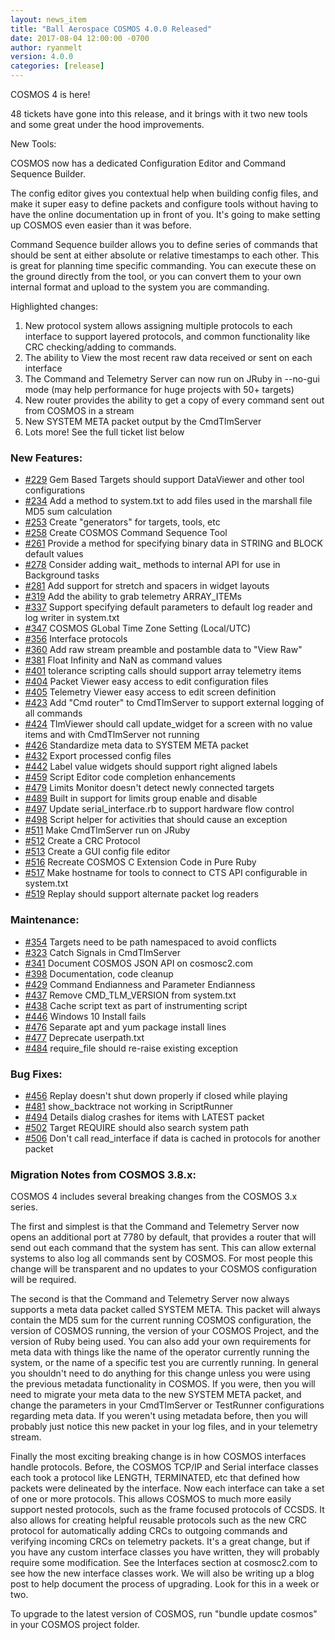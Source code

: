 ```yaml
---
layout: news_item
title: "Ball Aerospace COSMOS 4.0.0 Released"
date: 2017-08-04 12:00:00 -0700
author: ryanmelt
version: 4.0.0
categories: [release]
---
```


COSMOS 4 is here!

48 tickets have gone into this release, and it brings with it two new tools and some great under the hood improvements.

New Tools:

COSMOS now has a dedicated Configuration Editor and Command Sequence Builder.

The config editor gives you contextual help when building config files, and make it super easy to define packets and configure tools without having to have the online documentation up in front of you. It's going to make setting up COSMOS even easier than it was before.

Command Sequence builder allows you to define series of commands that should be sent at either absolute or relative timestamps to each other. This is great for planning time specific commanding. You can execute these on the ground directly from the tool, or you can convert them to your own internal format and upload to the system you are commanding.

Highlighted changes:

1. New protocol system allows assigning multiple protocols to each interface to support layered protocols, and common functionality like CRC checking/adding to commands.
2. The ability to View the most recent raw data received or sent on each interface
3. The Command and Telemetry Server can now run on JRuby in --no-gui mode (may help performance for huge projects with 50+ targets)
4. New router provides the ability to get a copy of every command sent out from COSMOS in a stream
5. New SYSTEM META packet output by the CmdTlmServer
6. Lots more! See the full ticket list below

### New Features:

- [#229](https://github.com/BallAerospace/COSMOS/issues/229) Gem Based Targets should support DataViewer and other tool configurations
- [#234](https://github.com/BallAerospace/COSMOS/issues/234) Add a method to system.txt to add files used in the marshall file MD5 sum calculation
- [#253](https://github.com/BallAerospace/COSMOS/issues/253) Create "generators" for targets, tools, etc
- [#258](https://github.com/BallAerospace/COSMOS/issues/258) Create COSMOS Command Sequence Tool
- [#261](https://github.com/BallAerospace/COSMOS/issues/261) Provide a method for specifying binary data in STRING and BLOCK default values
- [#278](https://github.com/BallAerospace/COSMOS/issues/278) Consider adding wait\_ methods to internal API for use in Background tasks
- [#281](https://github.com/BallAerospace/COSMOS/issues/281) Add support for stretch and spacers in widget layouts
- [#319](https://github.com/BallAerospace/COSMOS/issues/319) Add the ability to grab telemetry ARRAY_ITEMs
- [#337](https://github.com/BallAerospace/COSMOS/issues/337) Support specifying default parameters to default log reader and log writer in system.txt
- [#347](https://github.com/BallAerospace/COSMOS/issues/347) COSMOS GLobal Time Zone Setting (Local/UTC)
- [#356](https://github.com/BallAerospace/COSMOS/issues/356) Interface protocols
- [#360](https://github.com/BallAerospace/COSMOS/issues/360) Add raw stream preamble and postamble data to "View Raw"
- [#381](https://github.com/BallAerospace/COSMOS/issues/381) Float Infinity and NaN as command values
- [#401](https://github.com/BallAerospace/COSMOS/issues/401) tolerance scripting calls should support array telemetry items
- [#404](https://github.com/BallAerospace/COSMOS/issues/404) Packet Viewer easy access to edit configuration files
- [#405](https://github.com/BallAerospace/COSMOS/issues/405) Telemetry Viewer easy access to edit screen definition
- [#423](https://github.com/BallAerospace/COSMOS/issues/423) Add "Cmd router" to CmdTlmServer to support external logging of all commands
- [#424](https://github.com/BallAerospace/COSMOS/issues/424) TlmViewer should call update_widget for a screen with no value items and with CmdTlmServer not running
- [#426](https://github.com/BallAerospace/COSMOS/issues/426) Standardize meta data to SYSTEM META packet
- [#432](https://github.com/BallAerospace/COSMOS/issues/432) Export processed config files
- [#442](https://github.com/BallAerospace/COSMOS/issues/442) Label value widgets should support right aligned labels
- [#459](https://github.com/BallAerospace/COSMOS/issues/459) Script Editor code completion enhancements
- [#479](https://github.com/BallAerospace/COSMOS/issues/479) Limits Monitor doesn't detect newly connected targets
- [#489](https://github.com/BallAerospace/COSMOS/issues/489) Built in support for limits group enable and disable
- [#497](https://github.com/BallAerospace/COSMOS/issues/497) Update serial_interface.rb to support hardware flow control
- [#498](https://github.com/BallAerospace/COSMOS/issues/498) Script helper for activities that should cause an exception
- [#511](https://github.com/BallAerospace/COSMOS/issues/511) Make CmdTlmServer run on JRuby
- [#512](https://github.com/BallAerospace/COSMOS/issues/512) Create a CRC Protocol
- [#513](https://github.com/BallAerospace/COSMOS/issues/513) Create a GUI config file editor
- [#516](https://github.com/BallAerospace/COSMOS/issues/516) Recreate COSMOS C Extension Code in Pure Ruby
- [#517](https://github.com/BallAerospace/COSMOS/issues/517) Make hostname for tools to connect to CTS API configurable in system.txt
- [#519](https://github.com/BallAerospace/COSMOS/issues/519) Replay should support alternate packet log readers

### Maintenance:

- [#354](https://github.com/BallAerospace/COSMOS/issues/354) Targets need to be path namespaced to avoid conflicts
- [#323](https://github.com/BallAerospace/COSMOS/issues/323) Catch Signals in CmdTlmServer
- [#341](https://github.com/BallAerospace/COSMOS/issues/341) Document COSMOS JSON API on cosmosc2.com
- [#398](https://github.com/BallAerospace/COSMOS/issues/398) Documentation, code cleanup
- [#429](https://github.com/BallAerospace/COSMOS/issues/429) Command Endianness and Parameter Endianness
- [#437](https://github.com/BallAerospace/COSMOS/issues/437) Remove CMD_TLM_VERSION from system.txt
- [#438](https://github.com/BallAerospace/COSMOS/issues/438) Cache script text as part of instrumenting script
- [#446](https://github.com/BallAerospace/COSMOS/issues/446) Windows 10 Install fails
- [#476](https://github.com/BallAerospace/COSMOS/issues/476) Separate apt and yum package install lines
- [#477](https://github.com/BallAerospace/COSMOS/issues/477) Deprecate userpath.txt
- [#484](https://github.com/BallAerospace/COSMOS/issues/484) require_file should re-raise existing exception

### Bug Fixes:

- [#456](https://github.com/BallAerospace/COSMOS/issues/456) Replay doesn't shut down properly if closed while playing
- [#481](https://github.com/BallAerospace/COSMOS/issues/481) show_backtrace not working in ScriptRunner
- [#494](https://github.com/BallAerospace/COSMOS/issues/494) Details dialog crashes for items with LATEST packet
- [#502](https://github.com/BallAerospace/COSMOS/issues/502) Target REQUIRE should also search system path
- [#506](https://github.com/BallAerospace/COSMOS/issues/506) Don't call read_interface if data is cached in protocols for another packet

### Migration Notes from COSMOS 3.8.x:

COSMOS 4 includes several breaking changes from the COSMOS 3.x series.

The first and simplest is that the Command and Telemetry Server now opens an additional port at 7780 by default, that provides a router that will send out each command that the system has sent. This can allow external systems to also log all commands sent by COSMOS. For most people this change will be transparent and no updates to your COSMOS configuration will be required.

The second is that the Command and Telemetry Server now always supports a meta data packet called SYSTEM META. This packet will always contain the MD5 sum for the current running COSMOS configuration, the version of COSMOS running, the version of your COSMOS Project, and the version of Ruby being used. You can also add your own requirements for meta data with things like the name of the operator currently running the system, or the name of a specific test you are currently running. In general you shouldn't need to do anything for this change unless you were using the previous metadata functionality in COSMOS. If you were, then you will need to migrate your meta data to the new SYSTEM META packet, and change the parameters in your CmdTlmServer or TestRunner configurations regarding meta data. If you weren't using metadata before, then you will probably just notice this new packet in your log files, and in your telemetry stream.

Finally the most exciting breaking change is in how COSMOS interfaces handle protocols. Before, the COSMOS TCP/IP and Serial interface classes each took a protocol like LENGTH, TERMINATED, etc that defined how packets were delineated by the interface. Now each interface can take a set of one or more protocols. This allows COSMOS to much more easily support nested protocols, such as the frame focused protocols of CCSDS. It also allows for creating helpful reusable protocols such as the new CRC protocol for automatically adding CRCs to outgoing commands and verifying incoming CRCs on telemetry packets. It's a great change, but if you have any custom interface classes you have written, they will probably require some modification. See the Interfaces section at cosmosc2.com to see how the new interface classes work. We will also be writing up a blog post to help document the process of upgrading. Look for this in a week or two.

To upgrade to the latest version of COSMOS, run "bundle update cosmos" in your COSMOS project folder.
